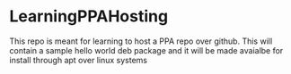 # LearningPPAHosting
This repo is meant for learning to host a PPA repo over github. This will contain a sample hello world deb package and it will be made avaialbe for install through apt over linux systems
